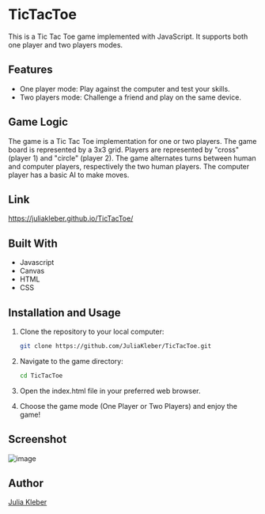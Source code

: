 # TicTacToe

This is a Tic Tac Toe game implemented with JavaScript. It supports both one player and two players modes.

## Features

* One player mode: Play against the computer and test your skills.
* Two players mode: Challenge a friend and play on the same device.

## Game Logic

The game is a Tic Tac Toe implementation for one or two players.
The game board is represented by a 3x3 grid.
Players are represented by "cross" (player 1) and "circle" (player 2).
The game alternates turns between human and computer players, respectively the two human players.
The computer player has a basic AI to make moves.

## Link

https://juliakleber.github.io/TicTacToe/

## Built With

- Javascript
- Canvas
- HTML
- CSS

## Installation and Usage

1. Clone the repository to your local computer:

   ```bash
   git clone https://github.com/JuliaKleber/TicTacToe.git

2. Navigate to the game directory:
   
   ```bash
   cd TicTacToe

3. Open the index.html file in your preferred web browser.

4. Choose the game mode (One Player or Two Players) and enjoy the game!

## Screenshot

![image](https://github.com/JuliaKleber/TicTacToe/assets/142741980/47902df9-2d71-4219-931a-86282aacf526)

## Author

[Julia Kleber](https://github.com/JuliaKleber)
